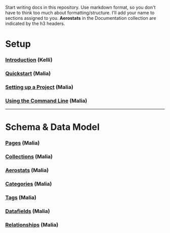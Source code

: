 Start writing docs in this repository. Use markdown format, so you don't have to think too much about formatting/structure. I'll add your name to sections assigned to you. **Aerostats** in the Documentation collection are indicated by the h3 headers.

# Setup

### [Introduction](https://github.com/AirshipCMS/Docs/blob/master/Introduction.md) (Kelli)

### [Quickstart](https://github.com/AirshipCMS/Docs/blob/master/Quickstart.md) (Malia) 

### [Setting up a Project](https://github.com/AirshipCMS/Docs/blob/master/Setting-Up-an-Airship-Project.md) (Malia)

### [Using the Command Line](https://github.com/AirshipCMS/Docs/blob/master/Using-the-Command-Line.md) (Malia)

---

# Schema & Data Model

### [Pages](https://github.com/AirshipCMS/Docs/blob/master/Pages.md) (Malia)

### [Collections](https://github.com/AirshipCMS/Docs/blob/master/Collections.md) (Malia)

### [Aerostats](https://github.com/AirshipCMS/Docs/blob/master/Aerostats.md) (Malia)

### [Categories](https://github.com/AirshipCMS/Docs/blob/master/Categories.md) (Malia)

### [Tags](https://github.com/AirshipCMS/Docs/blob/master/Tags.md) (Malia)

### [Datafields](https://github.com/AirshipCMS/Docs/blob/master/Datafields.md) (Malia)

### [Relationships](https://github.com/AirshipCMS/Docs/blob/master/Relationships.md) (Malia)

